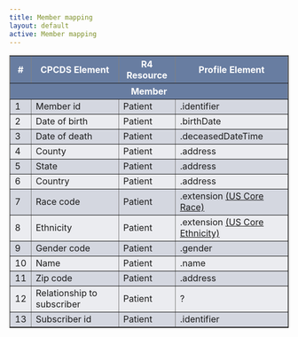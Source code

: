 ```yaml
---
title: Member mapping
layout: default
active: Member mapping
---
```


<style>
	th {
	  background-color:rgb(104,125,161) ;
	  color: white;
	}
	tr:nth-child(even) {background-color:rgb(235,236,240);}  
	tr:nth-child(odd) {background-color:rgb(212,215,224);}
</style>
<table border="1">
	<thead>
		<tr>
			<th> # </th>
			<th> CPCDS Element </th>
			<th> R4 Resource </th>
			<th> Profile Element </th>
		</tr>
		<tr>
			<th colspan="4" style="text-align:center;"> Member </th>
		</tr>
	</thead>
	<tbody>
		<tr>
			<td>1</td>
			<td>Member id</td>
			<td>Patient</td>
			<td>.identifier</td>
		</tr>
		<tr>
			<td>2</td>
			<td>Date of birth</td>
			<td>Patient</td>
			<td>.birthDate</td>
		</tr>
		<tr>
			<td>3</td>
			<td>Date of death</td>
			<td>Patient</td>
			<td>.deceasedDateTime</td>
		</tr>
		<tr>
			<td>4</td>
			<td>County</td>
			<td>Patient</td>
			<td>.address</td>
		</tr>
		<tr>
			<td>5</td>
			<td>State</td>
			<td>Patient</td>
			<td>.address</td>
		</tr>
		<tr>
			<td>6</td>
			<td>Country</td>
			<td>Patient</td>
			<td>.address</td>
		</tr>
		<tr>
			<td>7</td>
			<td>Race code</td>
			<td>Patient</td>
			<td>.extension <a href="http://hl7.org/fhir/us/core/StructureDefinition/us-core-race">(US Core Race)</a></td>
		</tr>
		<tr>
			<td>8</td>
			<td>Ethnicity</td>
			<td>Patient</td>
			<td>.extension <a href="http://hl7.org/fhir/us/core/StructureDefinition/us-core-ethnicity">(US Core Ethnicity)</a></td>
		</tr>
		<tr>
			<td>9</td>
			<td>Gender code</td>
			<td>Patient</td>
			<td>.gender</td>
		</tr>
		<tr>
			<td>10</td>
			<td>Name</td>
			<td>Patient</td>
			<td>.name</td>
		</tr>
		<tr>
			<td>11</td>
			<td>Zip code</td>
			<td>Patient</td>
			<td>.address</td>
		</tr>
		<tr>
			<td>12</td>
			<td>Relationship to subscriber</td>
			<td>Patient</td>
			<td>?</td>
		</tr>
		<tr>
			<td>13</td>
			<td>Subscriber id</td>
			<td>Patient</td>
			<td>.identifier</td>
		</tr>
	</tbody>
</table>